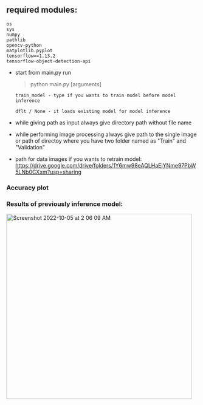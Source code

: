 ## required modules:
	os
	sys
	numpy
	pathlib
	opencv-python
	matplotlib.pyplot
	tensorflow==1.13.2
	tensorflow-object-detection-api		
	

* start from main.py run
	> python main.py [arguments]
		
	  train_model - type if you wants to train model before model inference
	
	  dflt / None - it loads existing model for model inference

* while giving path as input always give directory path without file name
* while performing image processing always give path to the single image or path of directoy where you have two folder named as "Train" and "Validation"
* path for data images if you wants to retrain model: https://drive.google.com/drive/folders/1Y6mw98eAQLHaEiYNme97PbW5LNb0CXxm?usp=sharing

### Accuracy plot

### Results of previously inference model:
<img width="488" alt="Screenshot 2022-10-05 at 2 06 09 AM" src="https://user-images.githubusercontent.com/100432854/201436678-241b3fcb-e960-4116-9930-caf96304c17d.png">
